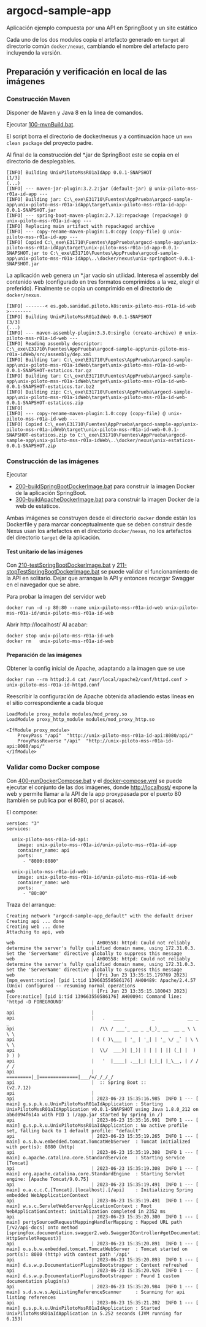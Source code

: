 # argocd-sample-app

Aplicación ejemplo compuesta por una API en SpringBoot y un site estático

Cada uno de los dos modulos copia el artefacto generado en `target` al directorio común `docker/nexus`, cambiando el nombre del artefacto pero incluyendo la versión.

## Preparación y verificación en local de las imágenes

### Construcción Maven

Disponer de Maven y Java 8 en la línea de comandos.

Ejecutar [100-mvnBuild.bat](100-mvnBuild.bat).

El script borra el directorio de docker/nexus y a continuación hace un `mvn clean package` del proyecto padre.

Al final de la construcción del \*.jar de SpringBoot este se copia en el directorio de desplegables.
```
[INFO] Building UnixPilotoMssR01aIdApp 0.0.1-SNAPSHOT                     [1/3]
(...)
[INFO] --- maven-jar-plugin:3.2.2:jar (default-jar) @ unix-piloto-mss-r01a-id-app ---
[INFO] Building jar: C:\_exe\E31710\Fuentes\AppPrueba\argocd-sample-app\unix-piloto-mss-r01a-idApp\target\unix-piloto-mss-r01a-id-app-0.0.1-SNAPSHOT.jar
[INFO] --- spring-boot-maven-plugin:2.7.12:repackage (repackage) @ unix-piloto-mss-r01a-id-app ---
[INFO] Replacing main artifact with repackaged archive
[INFO] --- copy-rename-maven-plugin:1.0:copy (copy-file) @ unix-piloto-mss-r01a-id-app ---
[INFO] Copied C:\_exe\E31710\Fuentes\AppPrueba\argocd-sample-app\unix-piloto-mss-r01a-idApp\target\unix-piloto-mss-r01a-id-app-0.0.1-SNAPSHOT.jar to C:\_exe\E31710\Fuentes\AppPrueba\argocd-sample-app\unix-piloto-mss-r01a-idApp\..\docker/nexus\unix-springboot-0.0.1-SNAPSHOT.jar
```

La aplicación web genera un \*.jar vacío sin utilidad.
Interesa el assembly del contenido web (configurado en tres formatos comprimidos a la vez, elegir el preferido).
Finalmente se copia un comprimido en el directorio de `docker/nexus`.
```
[INFO] -------< es.gob.sanidad.piloto.k8s:unix-piloto-mss-r01a-id-web >--------
[INFO] Building UnixPilotoMssR01aIdWeb 0.0.1-SNAPSHOT                     [3/3]
(...)
[INFO] --- maven-assembly-plugin:3.3.0:single (create-archive) @ unix-piloto-mss-r01a-id-web ---
[INFO] Reading assembly descriptor: C:\_exe\E31710\Fuentes\AppPrueba\argocd-sample-app\unix-piloto-mss-r01a-idWeb/src/assembly/dep.xml
[INFO] Building tar: C:\_exe\E31710\Fuentes\AppPrueba\argocd-sample-app\unix-piloto-mss-r01a-idWeb\target\unix-piloto-mss-r01a-id-web-0.0.1-SNAPSHOT-estaticos.tar.gz
[INFO] Building tar: C:\_exe\E31710\Fuentes\AppPrueba\argocd-sample-app\unix-piloto-mss-r01a-idWeb\target\unix-piloto-mss-r01a-id-web-0.0.1-SNAPSHOT-estaticos.tar.bz2
[INFO] Building zip: C:\_exe\E31710\Fuentes\AppPrueba\argocd-sample-app\unix-piloto-mss-r01a-idWeb\target\unix-piloto-mss-r01a-id-web-0.0.1-SNAPSHOT-estaticos.zip
[INFO]
[INFO] --- copy-rename-maven-plugin:1.0:copy (copy-file) @ unix-piloto-mss-r01a-id-web ---
[INFO] Copied C:\_exe\E31710\Fuentes\AppPrueba\argocd-sample-app\unix-piloto-mss-r01a-idWeb\target\unix-piloto-mss-r01a-id-web-0.0.1-SNAPSHOT-estaticos.zip to C:\_exe\E31710\Fuentes\AppPrueba\argocd-sample-app\unix-piloto-mss-r01a-idWeb\..\docker/nexus\unix-estaticos-0.0.1-SNAPSHOT.zip
```
### Construcción de las imágenes

Ejecutar 

- [200-buildSpringBootDockerImage.bat](200-buildSpringBootDockerImage.bat) para construir la imagen Docker de la aplicación SpringBoot.
- [300-buildApacheDockerImage.bat](300-buildApacheDockerImage.bat) para construir la imagen Docker de la web de estáticos.

Ambas imágenes se construyen desde el directorio `docker` donde están los Dockerfile
y para marcar conceptualmente que se deben construir desde Nexus
usan los artefactos en el directorio `docker/nexus`,
no los artefactos del directorio `target` de la aplicación.

#### Test unitario de las imágenes

Con [210-testSpringBootDockerImage.bat](210-testSpringBootDockerImage.bat) y 
[211-stopTestSpringBootDockerImage.bat](211-stopTestSpringBootDockerImage.bat) se puede validar el funcionamiento de la API en solitario.
Dejar que arranque la API y entonces recargar Swagger en el navegador que se abre.

Para probar la imagen del servidor web
```
docker run -d -p 80:80 --name unix-piloto-mss-r01a-id-web unix-piloto-mss-r01a-id/unix-piloto-mss-r01a-id-web
```
Abrir http://localhost/ 
Al acabar:
```
docker stop unix-piloto-mss-r01a-id-web
docker rm   unix-piloto-mss-r01a-id-web
```

#### Preparación de las imágenes

Obtener la config inicial de Apache, adaptando a la imagen que se use
```
docker run --rm httpd:2.4 cat /usr/local/apache2/conf/httpd.conf > unix-piloto-mss-r01a-id-httpd.conf
```
Reescribir la configuración de Apache obtenida añadiendo estas líneas en el sitio correspondiente a cada bloque
```
LoadModule proxy_module modules/mod_proxy.so
LoadModule proxy_http_module modules/mod_proxy_http.so

<IfModule proxy_module>
	ProxyPass "/api"  "http://unix-piloto-mss-r01a-id-api:8080/api/"
 	ProxyPassReverse "/api"  "http://unix-piloto-mss-r01a-id-api:8080/api/"
</IfModule>
```
### Validar como Docker compose

Con [400-runDockerCompose.bat](400-runDockerCompose.bat) y el [docker-compose.yml](docker-compose.yml) 
se puede ejecutar el conjunto de las dos imágenes, donde [http://localhost/](http://localhost/) 
expone la web y permite llamar a la API de la app proxypasada por el puerto 80 
(también se publica por el 8080, por si acaso).

El compose:
```
version: "3"
services:

  unix-piloto-mss-r01a-id-api:
    image: unix-piloto-mss-r01a-id/unix-piloto-mss-r01a-id-app
    container_name: api
    ports:
      - "8080:8080"

  unix-piloto-mss-r01a-id-web:
    image: unix-piloto-mss-r01a-id/unix-piloto-mss-r01a-id-web
    container_name: web
    ports:
      - "80:80"
```
Traza del arranque:
```
Creating network "argocd-sample-app_default" with the default driver
Creating api ... done
Creating web ... done
Attaching to api, web

web                            | AH00558: httpd: Could not reliably determine the server's fully qualified domain name, using 172.31.0.3. Set the 'ServerName' directive globally to suppress this message
web                            | AH00558: httpd: Could not reliably determine the server's fully qualified domain name, using 172.31.0.3. Set the 'ServerName' directive globally to suppress this message
web                            | [Fri Jun 23 13:35:15.179769 2023] [mpm_event:notice] [pid 1:tid 139663550586176] AH00489: Apache/2.4.57 (Unix) configured -- resuming normal operations
web                            | [Fri Jun 23 13:35:15.180043 2023] [core:notice] [pid 1:tid 139663550586176] AH00094: Command line: 'httpd -D FOREGROUND'

api                            |
api                            |   .   ____          _            __ _ _
api                            |  /\\ / ___'_ __ _ _(_)_ __  __ _ \ \ \ \
api                            | ( ( )\___ | '_ | '_| | '_ \/ _` | \ \ \ \
api                            |  \\/  ___)| |_)| | | | | || (_| |  ) ) ) )
api                            |   '  |____| .__|_| |_|_| |_\__, | / / / /
api                            |  =========|_|==============|___/=/_/_/_/
api                            |  :: Spring Boot ::               (v2.7.12)
api                            |
api                            | 2023-06-23 15:35:16.985  INFO 1 --- [           main] g.s.p.k.u.UnixPilotoMssR01aIdApplication : Starting UnixPilotoMssR01aIdApplication v0.0.1-SNAPSHOT using Java 1.8.0_212 on ab6d094f614a with PID 1 (/app.jar started by spring in /)
api                            | 2023-06-23 15:35:16.991  INFO 1 --- [           main] g.s.p.k.u.UnixPilotoMssR01aIdApplication : No active profile set, falling back to 1 default profile: "default"
api                            | 2023-06-23 15:35:19.265  INFO 1 --- [           main] o.s.b.w.embedded.tomcat.TomcatWebServer  : Tomcat initialized with port(s): 8080 (http)
api                            | 2023-06-23 15:35:19.308  INFO 1 --- [           main] o.apache.catalina.core.StandardService   : Starting service [Tomcat]
api                            | 2023-06-23 15:35:19.308  INFO 1 --- [           main] org.apache.catalina.core.StandardEngine  : Starting Servlet engine: [Apache Tomcat/9.0.75]
api                            | 2023-06-23 15:35:19.491  INFO 1 --- [           main] o.a.c.c.C.[Tomcat].[localhost].[/api]    : Initializing Spring embedded WebApplicationContext
api                            | 2023-06-23 15:35:19.491  INFO 1 --- [           main] w.s.c.ServletWebServerApplicationContext : Root WebApplicationContext: initialization completed in 2352 ms
api                            | 2023-06-23 15:35:20.300  INFO 1 --- [           main] pertySourcedRequestMappingHandlerMapping : Mapped URL path [/v2/api-docs] onto method [springfox.documentation.swagger2.web.Swagger2Controller#getDocumentation(String, HttpServletRequest)]
api                            | 2023-06-23 15:35:20.891  INFO 1 --- [           main] o.s.b.w.embedded.tomcat.TomcatWebServer  : Tomcat started on port(s): 8080 (http) with context path '/api'
api                            | 2023-06-23 15:35:20.893  INFO 1 --- [           main] d.s.w.p.DocumentationPluginsBootstrapper : Context refreshed
api                            | 2023-06-23 15:35:20.926  INFO 1 --- [           main] d.s.w.p.DocumentationPluginsBootstrapper : Found 1 custom documentation plugin(s)
api                            | 2023-06-23 15:35:20.984  INFO 1 --- [           main] s.d.s.w.s.ApiListingReferenceScanner     : Scanning for api listing references
api                            | 2023-06-23 15:35:21.202  INFO 1 --- [           main] g.s.p.k.u.UnixPilotoMssR01aIdApplication : Started UnixPilotoMssR01aIdApplication in 5.252 seconds (JVM running for 6.153)
```
